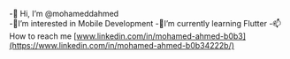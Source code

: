 -👋 Hi, I’m @mohameddahmed  
-👀I’m interested in Mobile Development 
-🌱I’m currently learning Flutter 
-📫 How to reach me [www.linkedin.com/in/mohamed-ahmed-b0b3](https://www.linkedin.com/in/mohamed-ahmed-b0b34222b/)

<!---
mohameddahmed/mohameddahmed is a ✨ special ✨ repository because its `README.md` (this file) appears on your GitHub profile.
You can click the Preview link to take a look at your changes.
--->
